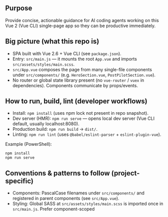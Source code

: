 ## Purpose
Provide concise, actionable guidance for AI coding agents working on this Vue 2 (Vue CLI) single-page app so they can be productive immediately.

## Big picture (what this repo is)
- SPA built with Vue 2.6 + Vue CLI (see `package.json`).
- Entry: `src/main.js` — it mounts the root `App.vue` and imports `src/assets/styles/main.scss`.
- `src/App.vue` composes the page from many single-file components under `src/components/` (e.g. `HeroSection.vue`, `PostPilotSection.vue`).
- No router or global state library present (no `vue-router` / `vuex` in dependencies). Components communicate by props/events.

## How to run, build, lint (developer workflows)
- Install: `npm install` (uses npm lock not present in repo snapshot).
- Dev server (HMR): `npm run serve` — opens local dev server (Vue CLI default, usually localhost:8080).
- Production build: `npm run build` -> `dist/`.
- Linting: `npm run lint` (uses `@babel/eslint-parser` + `eslint-plugin-vue`).

Example (PowerShell):
```
npm install
npm run serve
```

## Conventions & patterns to follow (project-specific)
- Components: PascalCase filenames under `src/components/` and registered in parent components (see `src/App.vue`).
- Styling: Global SASS at `src/assets/styles/main.scss` is imported once in `src/main.js`. Prefer component-scoped <style lang="scss"> for local styles, and import global variables/mixins from the global stylesheet when needed.
- Assets: images live in `src/assets/`. Use relative imports or the `@/assets/...` alias (standard Vue CLI alias to `src`) when adding images or imports.
- No centralized store: prefer prop drilling and `$emit` for parent-child communication. Search for `props`/`$emit` in components to see established patterns.

## Integrations & external deps
- `swiper` is listed in `package.json` — search `src/components` for where it's used (likely in carousels/sliders).
- Build is driven by `@vue/cli-service` (scripts in `package.json`) and uses `vue-template-compiler` matching Vue version.

## What to look for when changing behavior
- Check `src/App.vue` to see where new sections should be mounted.
- If adding global styles, update `src/assets/styles/main.scss` import in `src/main.js` (one import only).
- When adding images, prefer `@/assets/<name>`; when importing into JS (e.g., inside script), use `import img from '@/assets/logo.png'` so webpack processes it.

## Quick examples
- Add a new component and register it in the app:

1. Create `src/components/MySection.vue` (SFC).
2. In `src/App.vue` import and add to `components` block, then place `<MySection/>` in the template where needed.

## Tests / lint / CI
- There are no unit tests in the repo by default. The repo does include ESLint config in `package.json`; use `npm run lint` to surface JS/Vue issues.

## Searchable anchors for deeper context
- Start with these files: `package.json`, `src/main.js`, `src/App.vue`, `src/components/*`, `src/assets/styles/main.scss`, `public/index.html`.

## When you can't find intent
- Prefer the existing page composition in `src/App.vue` rather than introducing new routing or global state. If a feature requires shared state, note the change and propose adding `vuex` or a minimal event bus.

---
If anything here is unclear or you want more examples (component tests, a sample component PR, or how `swiper` is used in this project), tell me which area to expand.
